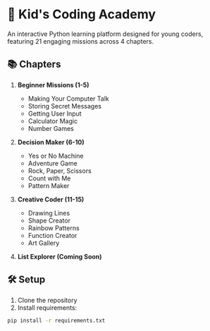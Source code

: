 # 🚀 Kid's Coding Academy

An interactive Python learning platform designed for young coders, featuring 21 engaging missions across 4 chapters.

## 📚 Chapters

1. **Beginner Missions (1-5)**
   - Making Your Computer Talk
   - Storing Secret Messages
   - Getting User Input
   - Calculator Magic
   - Number Games

2. **Decision Maker (6-10)**
   - Yes or No Machine
   - Adventure Game
   - Rock, Paper, Scissors
   - Count with Me
   - Pattern Maker

3. **Creative Coder (11-15)**
   - Drawing Lines
   - Shape Creator
   - Rainbow Patterns
   - Function Creator
   - Art Gallery

4. **List Explorer (Coming Soon)**

## 🛠️ Setup

1. Clone the repository
2. Install requirements:
```bash
pip install -r requirements.txt